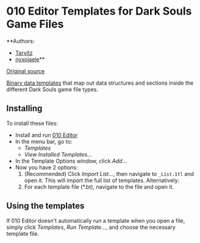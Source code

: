 # 010 Editor Templates for Dark Souls Game Files  
**Authors:  
 * [Tarvitz](https://github.com/tarvitz)  
 * [nyxojaele](https://github.com/nyxojaele)**  

[Original source](https://dl.dropboxusercontent.com/content_link/wd8jBOsCqMIaO2ibj1ICwHjyIZY72AQjkSK7YFLSTXFIlxckp1I1or3w9oYj5zDz/file?dl=1)  

[Binary data templates](https://www.sweetscape.com/010editor/templates.html) that map out data structures and sections inside the different Dark Souls game file types.  

## Installing  
To install these files:  
  * Install and run [010 Editor](https://www.sweetscape.com/010editor)  
  * In the menu bar, go to:  
    * *Templates*  
    * *View Installed Templates...*  
  * In the Template Options window, click *Add...*  
  * Now you have 2 options:  
    1. (Recommended) Click *Import List...*, then navigate to `_List.1tl` and open it. This will import the full list of templates. Alternatively:  
    2. For each template file (\*.bt), navigate to the file and open it.  

## Using the templates  
If 010 Editor doesn't automatically run a template when you open a file, simply click *Templates*, *Run Template...*, and choose the necessary template file.  
